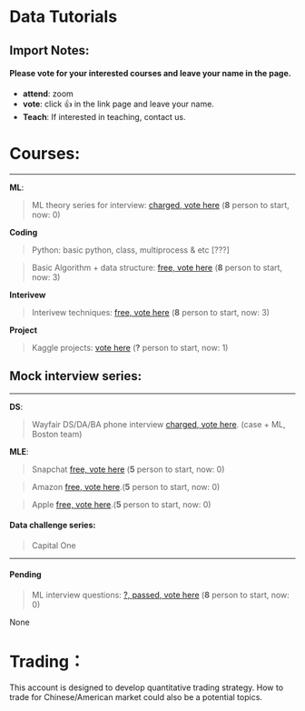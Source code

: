 # Data Tutorials

## Import Notes:
#### Please **vote** for your interested courses and leave your name in the page.

* **attend**: zoom
* **vote**: click 👍 in the link page and leave your name.
* **Teach**: If interested in teaching, contact us.

# Courses: 
--------
**ML**:

>  ML theory series for interview: [charged, vote here](https://github.com/Hexgram/tutorials/issues/1) (**8** person to start, now: 0)

**Coding**

>  Python: basic python, class, multiprocess & etc [???]  

>  Basic Algorithm + data structure: [free, vote here](https://github.com/Hexgram/tutorials/issues/2) (**8** person to start, now: 3)

**Interivew**

>  Interivew techniques: [free, vote here](https://github.com/Hexgram/tutorials/issues/3) (**8** person to start, now: 3)

**Project**

> Kaggle projects: [vote here](https://github.com/Hexgram/tutorials/issues/8) (**?** person to start, now: 1)

## Mock interview series:
-----
**DS**:

>  Wayfair DS/DA/BA phone interview [charged, vote here](). (case + ML, Boston team) 

**MLE**: 

> Snapchat [free, vote here]() (**5** person to start, now: 0)

>  Amazon [free, vote here](https://github.com/Hexgram/tutorials/issues/7).(**5** person to start, now: 0)

>  Apple [free, vote here](https://github.com/Hexgram/tutorials/issues/6).(**5** person to start, now: 0)



#### Data challenge series:
> Capital One

-----

#### Pending
>  ML interview questions: [?, passed, vote here](https://github.com/Hexgram/tutorials/issues/4) (**8** person to start, now: 0)


None


# Trading：

This account is designed to develop quantitative trading strategy. How to trade for Chinese/American market could also be a potential topics.


